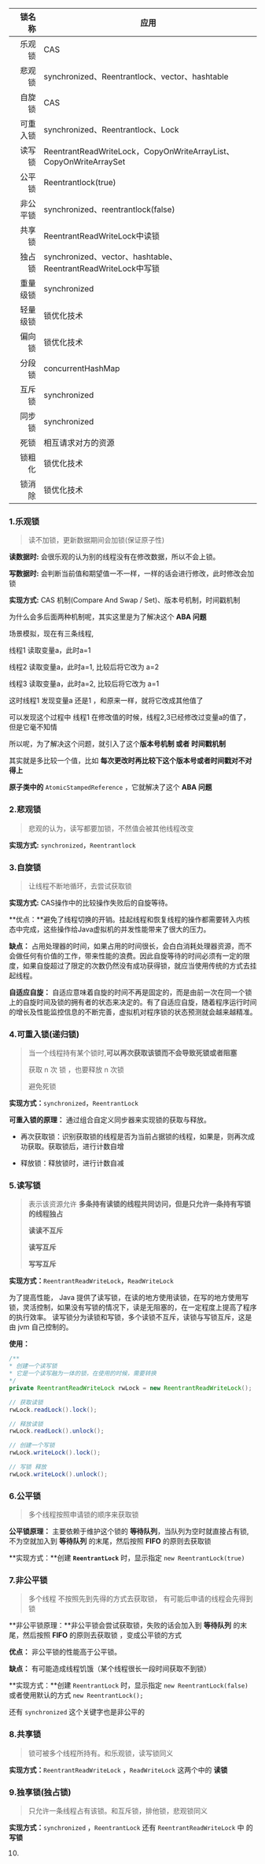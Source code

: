 |   锁名称 | 应用                                                         |
| -------: | ------------------------------------------------------------ |
|   乐观锁 | CAS                                                          |
|   悲观锁 | synchronized、Reentrantlock、vector、hashtable               |
|   自旋锁 | CAS                                                          |
| 可重入锁 | synchronized、Reentrantlock、Lock                            |
|   读写锁 | ReentrantReadWriteLock，CopyOnWriteArrayList、CopyOnWriteArraySet |
|   公平锁 | Reentrantlock(true)                                          |
| 非公平锁 | synchronized、reentrantlock(false)                           |
|   共享锁 | ReentrantReadWriteLock中读锁                                 |
|   独占锁 | synchronized、vector、hashtable、ReentrantReadWriteLock中写锁 |
| 重量级锁 | synchronized                                                 |
| 轻量级锁 | 锁优化技术                                                   |
|   偏向锁 | 锁优化技术                                                   |
|   分段锁 | concurrentHashMap                                            |
|   互斥锁 | synchronized                                                 |
|   同步锁 | synchronized                                                 |
|     死锁 | 相互请求对方的资源                                           |
|   锁粗化 | 锁优化技术                                                   |
|   锁消除 | 锁优化技术                                                   |



### 1.乐观锁

>读不加锁，更新数据期间会加锁(保证原子性)

**读数据时:** 会很乐观的认为别的线程没有在修改数据，所以不会上锁。

**写数据时:** 会判断当前值和期望值一不一样，一样的话会进行修改，此时修改会加锁

**实现方式:** CAS 机制(Compare And Swap / Set)、版本号机制，时间戳机制

为什么会多后面两种机制呢，其实这里是为了解决这个 **ABA 问题**

场景模拟，现在有三条线程,

线程1 读取变量a，此时a=1

线程2 读取变量a，此时a=1, 比较后将它改为 a=2

线程3 读取变量a，此时a=2, 比较后将它改为 a=1

这时线程1 发现变量a 还是1 ，和原来一样，就将它改成其他值了

可以发现这个过程中 线程1 在修改值的时候，线程2,3已经修改过变量a的值了，但是它毫不知情

所以呢，为了解决这个问题，就引入了这个**版本号机制 或者 时间戳机制**

其实就是多比较一个值，比如 **每次更改时再比较下这个版本号或者时间戳对不对得上**

**原子类中的** `AtomicStampedReference` ，它就解决了这个 **ABA 问题**



### 2.悲观锁

> 悲观的认为，读写都要加锁，不然值会被其他线程改变

**实现方式:** `synchronized`，`Reentrantlock`



### 3.自旋锁

> 让线程不断地循环，去尝试获取锁

**实现方式:** CAS操作中的比较操作失败后的自旋等待。

**优点：**避免了线程切换的开销。挂起线程和恢复线程的操作都需要转入内核态中完成，这些操作给Java虚拟机的并发性能带来了很大的压力。

**缺点：** 占用处理器的时间，如果占用的时间很长，会白白消耗处理器资源，而不会做任何有价值的工作，带来性能的浪费。因此自旋等待的时间必须有一定的限度，如果自旋超过了限定的次数仍然没有成功获得锁，就应当使用传统的方式去挂起线程。

**自适应自旋：** 自适应意味着自旋的时间不再是固定的，而是由前一次在同一个锁上的自旋时间及锁的拥有者的状态来决定的。有了自适应自旋，随着程序运行时间的增长及性能监控信息的不断完善，虚拟机对程序锁的状态预测就会越来越精准。



### 4.可重入锁(递归锁)

> 当一个线程持有某个锁时,**可以再次获取该锁而不会导致死锁或者阻塞**
>
> 获取 n 次 锁 ，也要释放 n 次锁
>
> 避免死锁

**实现方式：**`synchronized`，`ReentrantLock`

**可重入锁的原理：** 通过组合自定义同步器来实现锁的获取与释放。

- 再次获取锁：识别获取锁的线程是否为当前占据锁的线程，如果是，则再次成功获取。获取锁后，进行计数自增

- 释放锁：释放锁时，进行计数自减

  

### 5.读写锁

> 表示该资源允许 **多条持有读锁的线程共同访问，但是只允许一条持有写锁的线程独占**
>
> **读读不互斥**
>
> **读写互斥**
>
> **写写互斥**

**实现方式：**`ReentrantReadWriteLock`，`ReadWriteLock`

为了提高性能， Java 提供了读写锁，在读的地方使用读锁，在写的地方使用写锁，灵活控制，如果没有写锁的情况下，读是无阻塞的，在一定程度上提高了程序的执行效率。 读写锁分为读锁和写锁，多个读锁不互斥，读锁与写锁互斥，这是由 jvm 自己控制的。

**使用：**

```java
/**
* 创建一个读写锁
* 它是一个读写融为一体的锁，在使用的时候，需要转换
*/
private ReentrantReadWriteLock rwLock = new ReentrantReadWriteLock();

// 获取读锁
rwLock.readLock().lock();

// 释放读锁
rwLock.readLock().unlock();

// 创建一个写锁
rwLock.writeLock().lock();

// 写锁 释放
rwLock.writeLock().unlock();
```



### 6.公平锁

> 多个线程按照申请锁的顺序来获取锁

**公平锁原理：** 主要依赖于维护这个锁的 **等待队列**，当队列为空时就直接占有锁, 不为空就加入到 **等待队列** 的末尾，然后按照 **FIFO** 的原则去获取锁

**实现方式：**创建 **`ReentrantLock`** 时，显示指定 `new ReentrantLock(true)`



### 7.非公平锁

> 多个线程 不按照先到先得的方式去获取锁， 有可能后申请的线程会先得到锁

**非公平锁原理：**非公平锁会尝试获取锁，失败的话会加入到 **等待队列** 的末尾，然后按照 **FIFO** 的原则去获取锁 ，变成公平锁的方式

**优点：** 非公平锁的性能高于公平锁。

**缺点：** 有可能造成线程饥饿（某个线程很长一段时间获取不到锁）

**实现方式：**创建 `ReentrantLock` 时，显示指定 `new ReentrantLock(false)` 或者使用默认的方式 `new ReentrantLock();`

还有 `synchronized` 这个关键字也是非公平的



### 8.共享锁

> 锁可被多个线程所持有。和乐观锁，读写锁同义

**实现方式：**`ReentrantReadWriteLock` ，`ReadWriteLock` 这两个中的 **读锁**



### 9.独享锁(独占锁)

> 只允许一条线程占有该锁。和互斥锁，排他锁，悲观锁同义

**实现方式：**`synchronized` ，`ReentrantLock` 还有 `ReentrantReadWriteLock` 中 的 **写锁**



10.
